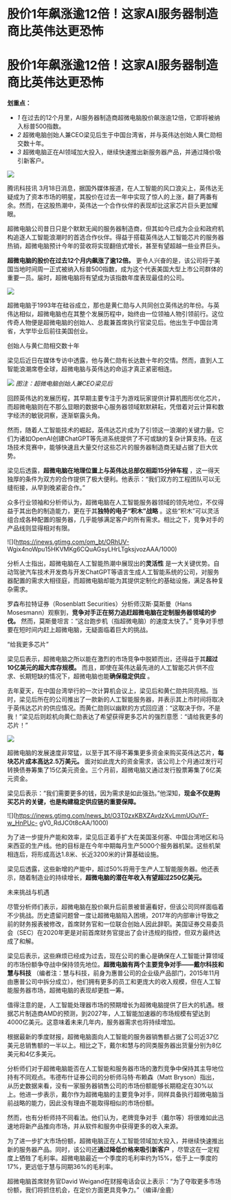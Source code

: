 # 股价1年飙涨逾12倍！这家AI服务器制造商比英伟达更恐怖

# 股价1年飙涨逾12倍！这家AI服务器制造商比英伟达更恐怖

**划重点：**

  * _1_ 在过去的12个月里，AI服务器制造商超微电脑股价飙涨逾12倍，它即将被纳入标普500指数。
  * _2_ 超微电脑创始人兼CEO梁见后生于中国台湾省，并与英伟达创始人黄仁勋相交数十年。
  * _3_ 超微电脑正在AI领域加大投入，继续快速推出新服务器产品，并通过降价吸引新客户。

![](https://inews.gtimg.com/om_bt/O9jk3CRYHfduQHKKnM8BhaF9oIvtLIOOVtlgMNts9EMToAA/1000)

腾讯科技讯
3月18日消息，据国外媒体报道，在人工智能的风口浪尖上，英伟达无疑成为了资本市场的明星，其股价在过去一年中实现了惊人的上涨，翻了两番有余。然而，在这股热潮中，英伟达一个合作伙伴的表现却比这家芯片巨头更加耀眼。

超微电脑公司昔日只是个默默无闻的服务器制造商，但其如今已成为企业和政府机构追逐人工智能浪潮时的首选合作伙伴。得益于搭载英伟达人工智能芯片的服务器热销，超微电脑预计今年的营收将实现翻倍式增长，甚至有望超越一些业界巨头。

**超微电脑的股价在过去12个月内飙涨了逾12倍。**
更令人兴奋的是，该公司将于美国当地时间周一正式被纳入标普500指数，成为这个代表美国大型上市公司群体的重要一员。届时，超微电脑将有望成为该指数年度表现最佳的公司。

![](https://inews.gtimg.com/news_bt/OxmSsOExG500BqcVJM0E7G_PwfZvV2VnrxZge12O_qcrYAA/1000)

超微电脑于1993年在硅谷成立，那也是黄仁勋与人共同创立英伟达的年份。与英伟达相似，超微电脑也在其整个发展历程中，始终由一位领袖人物引领前行。这位传奇人物便是超微电脑的创始人、总裁兼首席执行官梁见后。他出生于中国台湾省，大学毕业后前往美国创业。

创始人与黄仁勋相交数十年

梁见后近日在媒体专访中透露，他与黄仁勋有长达数十年的交情。然而，直到人工智能浪潮席卷全球，超微电脑与英伟达的命运才真正紧密相连。

![](https://inews.gtimg.com/om_bt/O0y-SxGJPW7-32QaEiFZojWqbFAVX703pWic_wRa7FdQoAA/1000)
_图注：超微电脑创始人兼CEO梁见后_

回顾英伟达的发展历程，其早期主要专注于为游戏玩家提供计算机图形优化芯片，而超微电脑则在不那么显眼的数据中心服务器领域默默耕耘，凭借着对云计算和数字经济的敏锐洞察，逐渐崭露头角。

然而，随着人工智能技术的崛起，英伟达芯片成为了引领这一浪潮的关键力量。它们为诸如OpenAI创建ChatGPT等先进系统提供了不可或缺的复杂计算支持。在这场技术竞赛中，能够快速且大量交付这些芯片的服务器制造商无疑占据了巨大优势。

梁见后透露，**超微电脑在地理位置上与英伟达总部仅相距15分钟车程**
，这一得天独厚的条件为双方的合作提供了极大便利。他表示：“我们双方的工程团队可以无缝衔接，从早到晚紧密合作。”

众多行业领袖和分析师认为，超微电脑在人工智能服务器领域的领先地位，不仅得益于其出色的制造能力，更在于其**独特的电子“积木”战略**
。这些“积木”可以灵活组合成各种配置的服务器，几乎能够满足客户的所有需求。相比之下，竞争对手的产品线则显得相对有限。

![](https://inews.gtimg.com/om_bt/ORhUV-
Wgix4noWpu15HKVMKg6CQuAGsyLHrLTgksjvozAAA/1000)

分析人士指出，超微电脑在人工智能热潮中展现出的**灵活性**
是一大关键优势。自动驾驶汽车技术开发商与开发ChatGPT等语言生成人工智能系统的公司，对服务器配置的需求大相径庭，而超微电脑却能为其提供定制化的基础设施，满足各种复杂需求。

罗森布拉特证券（Rosenblatt Securities）分析师汉斯·莫斯曼（Hans
Mosesmann）观察到，**竞争对手正在努力追赶超微电脑在定制服务器领域的步伐。** 然而，莫斯曼坦言：“这台跑步机（指超微电脑）的速度太快了。”
竞争对手想要在短时间内赶上超微电脑，无疑面临着巨大的挑战。

“给我更多芯片”

梁见后表示，超微电脑之所以能在激烈的市场竞争中脱颖而出，还得益于其**超过10亿美元的超大库存规模。**
而且，即使在英伟达最先进的人工智能芯片供不应求、长期短缺的情况下，超微电脑也能**确保稳定供应** 。

去年夏天，在中国台湾举行的一次计算机会议上，梁见后和黄仁勋共同亮相。当时，梁见后所在的公司推出了一款新的人工智能服务器，并表示其上市时间将取决于英伟达芯片的供应情况。而黄仁勋则以幽默的方式回应道：“这取决于你，不是我！”梁见后则趁机向黄仁勋表达了希望获得更多芯片的强烈意愿：“请给我更多的芯片！”

![](https://inews.gtimg.com/om_bt/OMrmgPMbiQuNagokPZMFcsN0Kv_aXbaefX7v214g_qxg0AA/1000)

超微电脑的发展速度非常猛，以至于其不得不筹集更多资金来购买英伟达芯片，**每块芯片成本高达2.5万美元。**
面对如此庞大的资金需求，该公司上个月通过发行可转换债券筹集了15亿美元资金。三个月前，超微电脑又通过发行股票筹集了6亿美元资金。

梁见后表示：“我们需要更多的钱，因为需求是如此强劲。”他深知，**现金不仅是购买芯片的关键，也是构建稳定供应链的重要保障。**

![](https://inews.gtimg.com/news_bt/O3T0zxKBXZAvdzXvLmmUOuYF-w_HnPUc-
gV0_RdJC0t8cAA/1000)

为了进一步提升产能和效率，梁见后正着手扩大在美国圣何塞、中国台湾地区和马来西亚的生产线。他的目标是在今年中期每月生产5000个服务器机架。这些机架相连后，将形成高达1.8米、长近3200米的计算基础设施。

梁见后透露，这些新增的产能中，超过50%将用于生产人工智能服务器。他还表示，随着制造业的持续增长，**超微电脑的潜在年收入有望超过250亿美元。**

未来挑战与机遇

尽管分析师们表示，超微电脑在股价飙升后前景被普遍看好，但该公司同样面临着不少挑战。历史遗留问题曾一度让超微电脑陷入困境，2017年的内部审计导致之前的财务报表被修改，首席财务官和一位联合创始人因此辞职。美国证券交易委员会（SEC）在2020年更是对前首席财务官提出了会计违规的指控，但双方最终达成了和解。

梁见后表示，这些麻烦已经成为过去，现在公司的重心是确保在人工智能计算领域的市场份额争夺战中保持领先地位。**超微电脑有两个主要竞争对手——戴尔科技和慧与科技**
（编者注：慧与科技，前身为惠普公司的企业级产品部门，2015年11月由惠普公司中拆分成立），他们拥有更多的员工和更庞大的收入规模，但在人工智能服务器市场，超微电脑的表现却更胜一筹。

值得注意的是，人工智能处理器市场的预期增长为超微电脑提供了巨大的机遇。根据芯片制造商AMD的预测，到2027年，人工智能加速器的市场规模有望达到4000亿美元。这意味着未来几年内，服务器需求也将持续增加。

根据最新的季度财报，超微电脑面向人工智能的服务器销售额占据了公司近37亿美元总销售额的一半以上。相比之下，戴尔和慧与的同类服务器出货量分别为8亿美元和4亿多美元。

分析师们对于超微电脑能否在人工智能和服务器市场的激烈竞争中保持其主导地位持有不同观点。韦德布什证券公司的分析师马特·布赖森（Matt
Bryson）指出，从历史数据来看，没有一家服务器销售公司的市场份额能够长期稳定在30%以上。他进一步表示，戴尔作为超微电脑的主要竞争对手，同样具备执行超微电脑当前战略的能力，因此没有理由不能取得相似的市场份额。

然而，也有分析师持不同看法。他们认为，老牌竞争对手（戴尔等）将很难如此迅速地将新产品推向市场，并从软件和服务中获得更多的收入来源。

为了进一步扩大市场份额，超微电脑正在人工智能领域加大投入，并继续快速推出新的服务器产品。同时，该公司还**通过降低价格来吸引新客户**
，尽管这在一定程度上牺牲了毛利率。超微电脑最近一个季度的毛利率约为15%，低于上一季度的17%，更远低于慧与同期36%的毛利率。

超微电脑首席财务官David Weigand在财报电话会议上表示：“为了夺取更多市场份额，我们将抓住机会，在定价方面更具竞争力。”（编译/金鹿）

